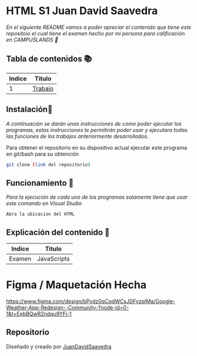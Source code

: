 # HTML S1 Juan David Saavedra
_En el siguiente README vamos a poder apreciar el contenido que tiene este repositoio el cual tiene el examen hecho por mi persona para calificación en CAMPUSLANDS 🚀_

## Tabla de contenidos 📚
| Indice | Titulo  | 
|--|--|
| 1 | [Trabajo](https://github.com/wilskirby/QuizJavaScript_S1_SaavedraJuan) | 

## Instalación🚀
_A continuación se darán unas instrucciones de como poder ejecutar los programas, estas instrucciones te permitirán poder usar y ejecutara todas las funciones de los trabajos anteriormente desarrollados._

Para obtener el repositorio en su dispositivo actual ejecutar este programa en git/bash para su obtención
```bash
git clone (link del repositorio)
```

## Funcionamiento 🔧

_Para la ejecución de cada uno de los programas solamente tiene que usar este comando en Visual Studio_

```
Abra la ubicacion del HTML
```
##  Explicación del contenido 🧠

| Indice | Titulo  |
|--|--|
|Examen|JavaScripts

# Figma / Maquetación Hecha

https://www.figma.com/design/bPvdz0qCqdWCsJDFvzplMa/Google-Weather-App-Redesign--Community-?node-id=0-1&t=EebBQwR2ndqu9YFi-1


## Repositorio
Diseñado y creado por [JuanDavidSaavedra](https://github.com/wilskirby)




